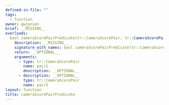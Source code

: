 ```yaml
---
defined-in-file: ""
tags:
  - function
owner: gwjensen
brief: __MISSING__
overloads:
  bool cameraScorePairPredicate(tr::CameraScorePair, tr::CameraScorePair):
    description: __MISSING__
    signature_with_names: bool cameraScorePairPredicate(tr::CameraScorePair pair1, tr::CameraScorePair pair2)
    return: __OPTIONAL__
    arguments:
      - type: tr::CameraScorePair
        name: pair1
        description: __OPTIONAL__
      - description: __OPTIONAL__
        type: tr::CameraScorePair
        name: pair2
layout: function
title: cameraScorePairPredicate
---
```

